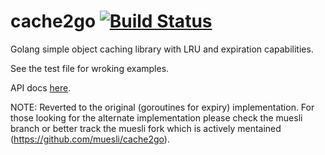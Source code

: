 cache2go [![Build Status](https://secure.travis-ci.org/rif/cache2go.png)](http://travis-ci.org/rif/cache2go)
=====

Golang simple object caching library with LRU and expiration capabilities.

See the test file for wroking examples.

API docs [here](http://go.pkgdoc.org/github.com/rif/cache2go).

NOTE: Reverted to the original (goroutines for expiry) implementation. For those looking for the alternate implementation please check the muesli branch or better track the muesli fork which is actively mentained (https://github.com/muesli/cache2go).
